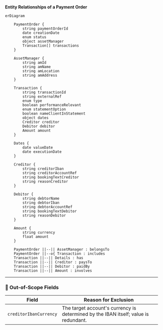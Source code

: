 **Entity Relationships of a Payment Order**

```mermaid
erDiagram

    PaymentOrder {
        string paymentOrderId
        date creationDate
        enum status
        object assetManager
        Transaction[] transactions
    }

    AssetManager {
        string amId
        string amName
        string amLocation
        string amAddress
    }

    Transaction {
        string transactionId
        string externalRef
        enum type
        boolean performanceRelevant
        enum statementOption
        boolean nameClientInStatement
        object dates
        Creditor creditor
        Debitor debitor
        Amount amount
    }

    Dates {
        date valueDate
        date executionDate
    }

    Creditor {
        string creditorIban
        string creditorAccountRef
        string bookingTextCreditor
        string reasonCreditor
    }

    Debitor {
        string debtorName
        string debtorIban
        string debtorAccountRef
        string bookingTextDebitor
        string reasonDebitor
    }

    Amount {
        string currency
        float amount
    }

    PaymentOrder ||--|| AssetManager : belongsTo
    PaymentOrder ||--o{ Transaction : includes
    Transaction ||--|| Details : has
    Transaction ||--|| Creditor : paysTo
    Transaction ||--|| Debitor : paidBy
    Transaction ||--|| Amount : involves
```

---

### 🛑 Out-of-Scope Fields

| Field                  | Reason for Exclusion                                                                 |
|------------------------|--------------------------------------------------------------------------------------|
| `creditorIbanCurrency` | The target account's currency is determined by the IBAN itself; value is redundant.  |
